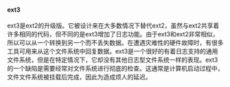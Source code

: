#### ext3

ext3是ext2的升级版。它被设计来在大多数情况下替代ext2，虽然与ext2共享着许多相同的代码，但不同的是ext3增加了日志功能。由于ext3和ext2非常相似，所以可以从一个转换到另一个而不丢失数据。在遭遇灾难性的硬件故障时，有很多工具可用来从这个文件系统中回复数据。ext3是一个很好的有着日志支持的通用文件系统，但是在特定情况下，它却没有其他日志型文件系统一样的表现。ext3的一个缺陷是需要经常对文件系统进行彻底的检查。这通常是计算机启动过程中，文件文件系统被挂载后完成，因此为造成烦人的延迟。

